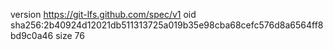 version https://git-lfs.github.com/spec/v1
oid sha256:2b40924d12021db511313725a019b35e98cba68cefc576d8a6564ff8bd9c0a46
size 76
